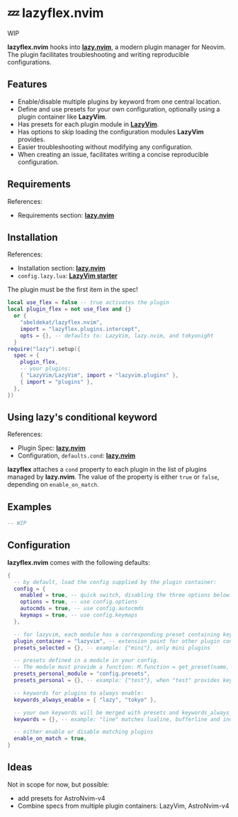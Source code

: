 # 💤 lazyflex.nvim

WIP

**lazyflex.nvim** hooks into [**lazy.nvim**](https://github.com/folke/lazy.nvim), a modern plugin manager for Neovim.
The plugin facilitates troubleshooting and writing reproducible configurations.

## Features

- Enable/disable multiple plugins by keyword from one central location.
- Define and use presets for your own configuration, optionally using a plugin container like **LazyVim**.
- Has presets for each plugin module in [**LazyVim**](https://github.com/LazyVim/LazyVim).
- Has options to skip loading the configuration modules **LazyVim** provides.
- Easier troubleshooting without modifying any configuration.
- When creating an issue, facilitates writing a concise reproducible configuration.

## Requirements

References:

- Requirements section: [**lazy.nvim**](https://github.com/folke/lazy.nvim#%EF%B8%8F-requirements)

## Installation

References:

- Installation section: [**lazy.nvim**](https://github.com/folke/lazy.nvim#-installation)
- `config.lazy.lua`: [**LazyVim starter**](https://github.com/LazyVim/starter/blob/a13d5c90769ce6177d1e27b46efd967ed52c1d68/lua/config/lazy.lua#L11)

The plugin must be the first item in the spec!

```lua
local use_flex = false -- true activates the plugin
local plugin_flex = not use_flex and {}
  or {
    "abeldekat/lazyflex.nvim",
    import = "lazyflex.plugins.intercept",
    opts = {}, -- defaults to: LazyVim, lazy.nvim, and tokyonight
  }
require("lazy").setup({
  spec = {
    plugin_flex,
    -- your plugins:
    { "LazyVim/LazyVim", import = "lazyvim.plugins" },
    { import = "plugins" },
  },
})
```

## Using lazy's conditional keyword

References:

- Plugin Spec: [**lazy.nvim**](https://github.com/folke/lazy.nvim#-plugin-spec)
- Configuration, `defaults.cond`: [**lazy.nvim**](https://github.com/folke/lazy.nvim#%EF%B8%8F-configuration)

**lazyflex** attaches a `cond` property to each plugin in the list of plugins managed by **lazy.nvim**.
The value of the property is either `true` or `false`, depending on `enable_on_match`.

## Examples

```lua
-- WIP
```

## Configuration

**lazyflex.nvim** comes with the following defaults:

```lua
{
  -- by default, load the config supplied by the plugin container:
  config = {
    enabled = true, -- quick switch, disabling the three options below:
    options = true, -- use config.options
    autocmds = true, -- use config.autocmds
    keymaps = true, -- use config.keymaps
  },

  -- for lazyvim, each module has a corresponding preset containing keywords
  plugin_container = "lazyvim", -- extension point for other plugin containers.
  presets_selected = {}, -- example: {"mini"}, only mini plugins

  -- presets defined in a module in your config.
  -- The module must provide a function: M.function = get_preset(name, enable_on_match)
  presets_personal_module = "config.presets",
  presets_personal = {}, -- example: {"test"}, when "test" provides keywords

  -- keywords for plugins to always enable:
  keywords_always_enable = { "lazy", "tokyo" },

  -- your own keywords will be merged with presets and keywords_always_enable:
  keywords = {}, -- example: "line" matches lualine, bufferline and indent-blankline

  -- either enable or disable matching plugins
  enable_on_match = true,
}
```

## Ideas

Not in scope for now, but possible:

- add presets for AstroNvim-v4
- Combine specs from multiple plugin containers: LazyVim, AstroNvim-v4
